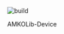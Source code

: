 ![build](https://github.com/IndustrialBrains/AMKOLib-Device/actions/workflows/build.yml/badge.svg)

AMKOLib-Device
